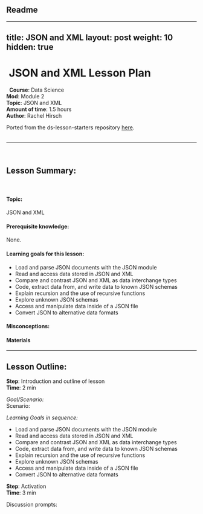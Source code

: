 ## Readme

---
title: JSON and XML
layout: post
weight: 10
hidden: true
---
​
JSON and XML Lesson Plan
===
​
​
**Course**: Data Science   <br/>
**Mod**: Module 2                    <br/>
**Topic**: JSON and XML  <br/>
**Amount of time**: 1.5 hours <br/>
**Author**: Rachel Hirsch

Ported from the ds-lesson-starters repository [here](https://github.com/learn-co-curriculum/ds-lessons-starter/tree/master/lesson-plans-by-mod/Module-2/json-xml-brick-11).  
​
​
***
​
## Lesson Summary:
​
#### Topic:
JSON and XML


#### Prerequisite knowledge:

None.
#### Learning goals for this lesson:
- Load and parse JSON documents with the JSON module
- Read and access data stored in JSON and XML
- Compare and contrast JSON and XML as data interchange types
- Code, extract data from, and write data to known JSON schemas
- Explain recursion and the use of recursive functions
- Explore unknown JSON schemas
- Access and manipulate data inside of a JSON file
- Convert JSON to alternative data formats


#### Misconceptions:


#### Materials

***

## Lesson Outline:

**Step**: Introduction and outline of lesson <br/>
**Time**: 2 min

_Goal/Scenario:_<br/>
Scenario: 



_Learning Goals in sequence:_<br/>
- Load and parse JSON documents with the JSON module
- Read and access data stored in JSON and XML
- Compare and contrast JSON and XML as data interchange types
- Code, extract data from, and write data to known JSON schemas
- Explain recursion and the use of recursive functions
- Explore unknown JSON schemas
- Access and manipulate data inside of a JSON file
- Convert JSON to alternative data formats

**Step**: Activation <br/>
**Time**: 3 min

Discussion prompts:


